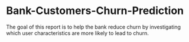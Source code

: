 # Bank-Customers-Churn-Prediction
The goal of this report is to help the bank reduce churn by investigating which user characteristics are more likely to lead to churn.
